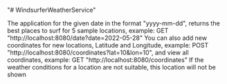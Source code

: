 "# WindsurferWeatherService" 

The application for the given date in the format "yyyy-mm-dd", returns the best places to surf for 5 sample locations, example: 
GET "http://localhost:8080/date?date=2022-05-28"
You can also add new coordinates for new locations, Latitude and Longitude, example: 
POST "http://localhost:8080/coordinates?lat=10&lon=10", 
and view all coordinates, example: 
GET "http://localhost:8080/coordinates"
If the weather conditions for a location are not suitable, this location will not be shown
